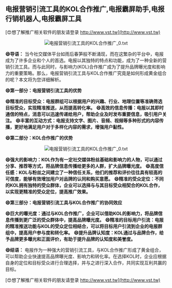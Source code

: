 ## **电报营销引流工具的KOL合作推广,电报霸屏助手,电报行销机器人,电报霸屏工具**

[😍想了解推广相关软件的朋友请登录 http://www.vst.tw](http://www.vst.tw)

 <center><img src="https://vst.tw/MP4/tuiguang/png/8.png" alt="电报营销引流工具的KOL合作推广_0.txt"></center>

**😄导语：**
当今社交媒体平台如雨后春笋般不断涌现，而在这繁杂的平台中，电报成为了许多企业和个人的首选。电报以其独特的特点和功能，成为了一种全新的营销引流工具。而与此同时，与影响力(KOL)合作推广成为了提升品牌曝光度和影响力的重要策略。那么，电报营销引流工具与KOL合作推广究竟是如何形成黄金组合的呢？本文将为您详细解析。

**😄第一部分：电报营销引流工具的优势**

**😄精准的目标受众：电报群组可以根据用户的兴趣、行业、地理位置等准确筛选目标受众，实现精准推送，从而提高转化率。**
**😄高效的信息传播：电报以其即时通信的特点，消息可以迅速传递给用户，帮助企业及时发布重要信息，吸引用户关注。**
**😄丰富的互动方式：电报支持文字、图片、音频、视频等多种形式的内容传播，更好地满足用户对于多样化内容的需求，增强用户黏性。**

**😄第二部分：KOL合作推广的优势**

 <center><img src="https://vst.tw/MP4/tuiguang/png/5.png" alt="电报营销引流工具的KOL合作推广_0.txt"></center>

**😄强大的影响力：KOL作为有一定社交媒体粉丝基础和影响力的人物，可以通过分享、推荐等方式，将品牌信息传播给更多的人群，扩大品牌曝光度。**
**😄高度信任感：KOL与粉丝之间建立了一种信任关系，他们的推荐和评价往往具有较高的可信度，能够有效增加用户对品牌的认同和购买意愿。**
**😄精准的受众定位：不同的KOL拥有独特的受众群体，企业可以选择与与其目标受众相契合的KOL合作，以实现更精准的受众定位，提高推广效果。**

**😄第三部分：电报营销引流工具与KOL合作推广的协同效应**

**😄巨大的曝光度：通过与KOL合作推广，企业可以借助KOL的影响力，将品牌信息传播到更广泛的受众群体中，提高品牌曝光度。**
**😄精准的目标用户引流：电报的精准推送功能与KOL的受众定位相结合，可以将目标用户引流到企业的电报群组中，提高用户参与度和转化率。**
**😄提升品牌认知度：KOL通过与品牌合作，给予品牌更多曝光和正面评价，有助于提升品牌的认知度和美誉度。**

**😄结语：**
电报作为一种强大的营销引流工具，与KOL合作推广形成了黄金组合，可以帮助企业快速提高品牌曝光度、影响力和转化率。在选择KOL时，企业应根据自身的定位和目标受众进行合理选择，并与之进行深入合作，共同实现互利共赢的目标。

[😍想了解推广相关软件的朋友请登录 http://www.vst.tw](http://www.vst.tw)



